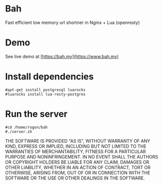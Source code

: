 # Bah
Fast efficient low memory url shortner in Nginx + Lua (openresty) 

# Demo

See live demo at [https://bah.my](https://www.bah.my)

# Install dependencies

    #apt-get install postgresql luarocks
    #luarocks install lua-resty-postgres


# Run the server
    #cd /home/rogon/bah
    #./server.sh



THE SOFTWARE IS PROVIDED "AS IS", WITHOUT WARRANTY OF ANY KIND, EXPRESS OR IMPLIED, INCLUDING BUT NOT LIMITED TO THE WARRANTIES OF MERCHANTABILITY, FITNESS FOR A PARTICULAR PURPOSE AND NONINFRINGEMENT. IN NO EVENT SHALL THE AUTHORS OR COPYRIGHT HOLDERS BE LIABLE FOR ANY CLAIM, DAMAGES OR OTHER LIABILITY, WHETHER IN AN ACTION OF CONTRACT, TORT OR OTHERWISE, ARISING FROM, OUT OF OR IN CONNECTION WITH THE SOFTWARE OR THE USE OR OTHER DEALINGS IN THE SOFTWARE.

